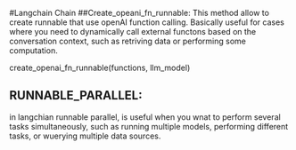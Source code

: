 #Langchain Chain 
##Create_opeani_fn_runnable: 
This method allow to create runnable that use openAI function calling. Basically useful for cases where you need 
to dynamically call external functons based on the conversation context, such as retriving data or performing some 
computation.

create_openai_fn_runnable(functions, llm_model)


## RUNNABLE_PARALLEL:
in langchian runnable parallel, is useful when you wnat to perform several tasks simultaneously, such as 
running multiple models, performing different tasks, or wuerying multiple data sources.

